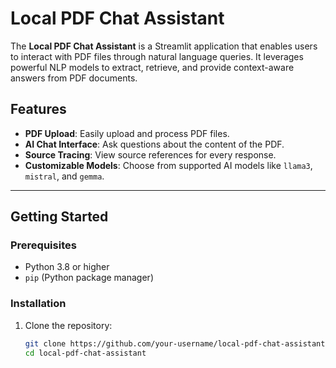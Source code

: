 # Local PDF Chat Assistant

The **Local PDF Chat Assistant** is a Streamlit application that enables users to interact with PDF files through natural language queries. It leverages powerful NLP models to extract, retrieve, and provide context-aware answers from PDF documents.

## Features

- **PDF Upload**: Easily upload and process PDF files.
- **AI Chat Interface**: Ask questions about the content of the PDF.
- **Source Tracing**: View source references for every response.
- **Customizable Models**: Choose from supported AI models like `llama3`, `mistral`, and `gemma`.

---

## Getting Started

### Prerequisites

- Python 3.8 or higher
- `pip` (Python package manager)

### Installation

1. Clone the repository:
   ```bash
   git clone https://github.com/your-username/local-pdf-chat-assistant.git
   cd local-pdf-chat-assistant
